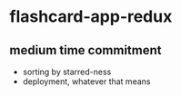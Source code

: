 ﻿# flashcard-app-redux

## medium time commitment
- sorting by starred-ness
- deployment, whatever that means
